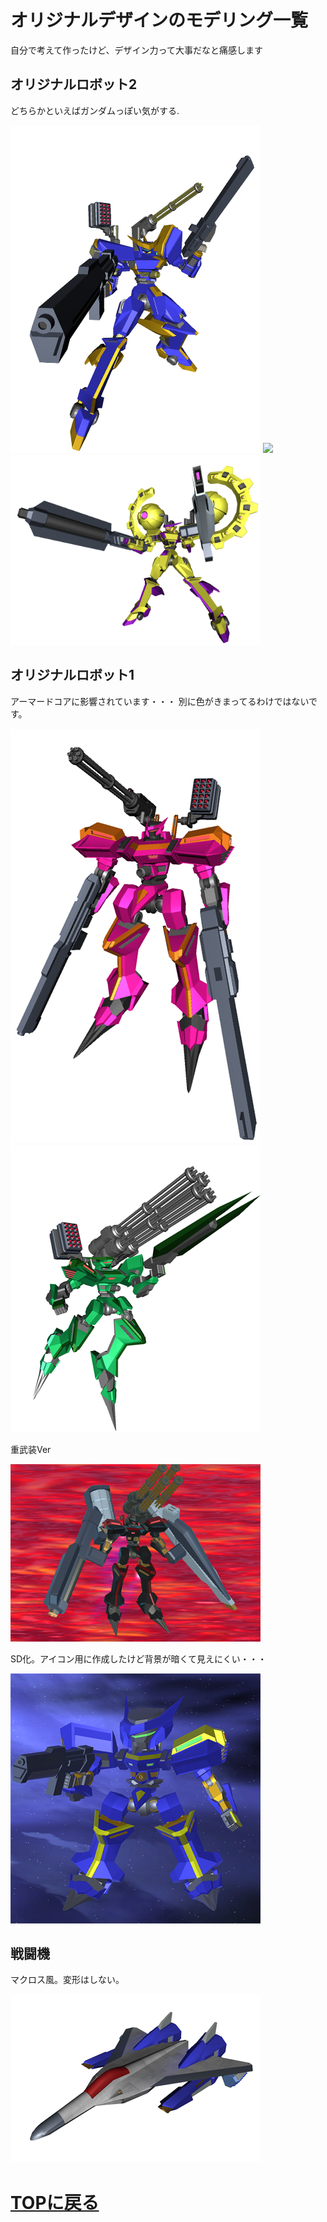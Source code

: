 # オリジナルデザインのモデリング一覧
自分で考えて作ったけど、デザイン力って大事だなと痛感します

## オリジナルロボット2
どちらかといえばガンダムっぽい気がする.

<img src="images/original/orgB_0.png" width="400px">

<img src="imagesoriginal//orgB_1.png" width="400px">

<img src="images/original/orgB_2.png" width="400px">

## オリジナルロボット1
アーマードコアに影響されています・・・
別に色がきまってるわけではないです。

<img src="images/original/orgA_0.png" width="400px">

<img src="images/original/orgA_1.png" width="400px">

重武装Ver

<img src="images/original/orgA_2.png" width="400px">

SD化。アイコン用に作成したけど背景が暗くて見えにくい・・・

<img src="images/original/orgA_3.png" width="400px">

## 戦闘機
マクロス風。変形はしない。

<img src="images/original/fighter_0.png" width="400px">

# [TOPに戻る](index.md)
